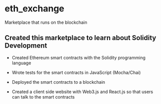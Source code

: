 # eth_exchange
Marketplace that runs on the blockchain

## Created this marketplace to learn about Solidity Development


* Created Ethereum smart contracts with the Solidity programming language
  
* Wrote tests for the smart contracts in JavaScript (Mocha/Chai)
  
* Deployed the smart contracts to a blockchain
  
* Created a client side website with Web3.js and React.js so that users can talk to the smart contracts
